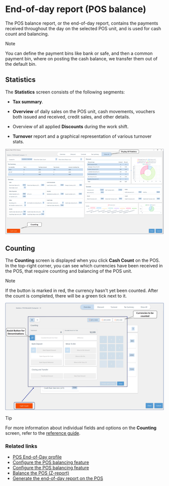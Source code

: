 # End-of-day report (POS balance)

The POS balance report, or the end-of-day report, contains the payments received throughout the day on the selected POS unit, and is used for cash count and balancing.

> [!Note]
> You can define the payment bins like bank or safe, and then a common payment bin, where on posting the cash balance, we transfer them out of the default bin.

## Statistics

The **Statistics** screen consists of the following segments:

- **Tax summary**.

- **Overview** of daily sales on the POS unit, cash movements, vouchers both issued and received, credit sales, and other details.

- Overview of all applied **Discounts** during the work shift.

- **Turnover** report and a graphical representation of various turnover stats.

![balance_the_pos_v4_all](../images/balance_pos_v4_balancing_screen_%20all.png)

## Counting

The **Counting** screen is displayed when you click **Cash Count** on the POS. In the top-right corner, you can see which currencies have been received in the POS, that require counting and balancing of the POS unit. 

> [!Note]
> If the button is marked in red, the currency hasn't yet been counted. After the count is completed, there will be a green tick next to it. 

![counting_transfer_v4](../images/counting_transfer_v4.png)

> [!Tip]
> For more information about individual fields and options on the **Counting** screen, refer to the [reference guide](../reference/counting_reference.md).

### Related links

- [POS End-of-Day profile](../../pos_profiles/reference/POS_End_of_Day_Profile.md)
- [Configure the POS balancing feature](../howto/balance_pos_v4.md)
- [Configure the POS balancing feature](../howto/balance_pos_v4.md)
- [Balance the POS (Z-report)](../howto/balance_the_pos.md)
- [Generate the end-of-day report on the POS](../howto/balance_the_pos.md)
